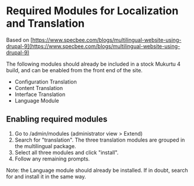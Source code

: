 # Required Modules for Localization and Translation

Based on [https://www.specbee.com/blogs/multilingual-website-using-drupal-9](https://www.specbee.com/blogs/multilingual-website-using-drupal-9)

The following modules should already be included in a stock Mukurtu 4 build, and can be enabled from the front end of the site.
- Configuration Translation
- Content Translation
- Interface Translation
- Language Module

## Enabling required modules

1) Go to /admin/modules (administrator view > Extend)
2) Search for "translation". The three translation modules are grouped in the multilingual package.
3) Select all three modules and click "install".
4) Follow any remaining prompts.

Note: the Language module should already be installed. If in doubt, search for and install it in the same way.

